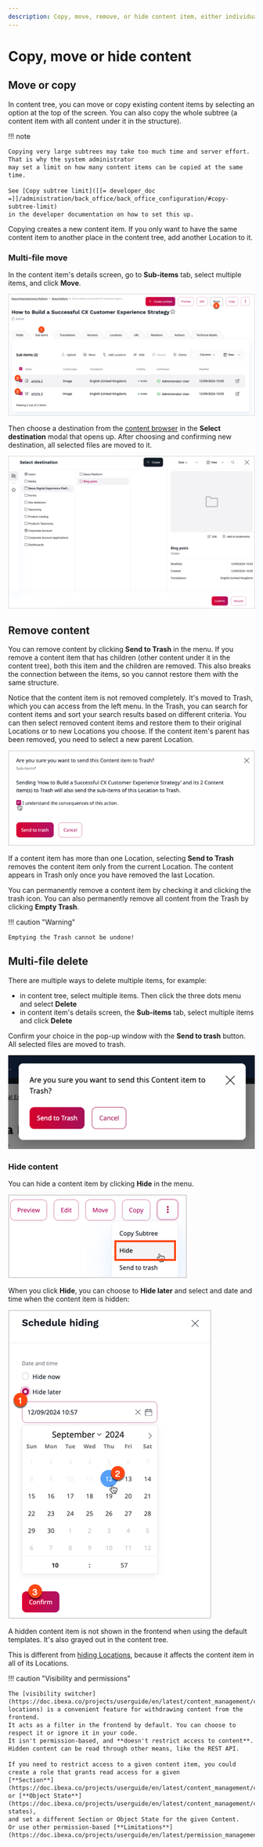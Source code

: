 ```yaml
---
description: Copy, move, remove, or hide content item, either individually or in bulk.
---
```


# Copy, move or hide content

## Move or copy

In content tree, you can move or copy existing content items by selecting an 
option at the top of the screen.
You can also copy the whole subtree (a content item with all content under it in the structure).

!!! note

    Copying very large subtrees may take too much time and server effort. That is why the system administrator
    may set a limit on how many content items can be copied at the same time.

    See [Copy subtree limit]([[= developer_doc =]]/administration/back_office/back_office_configuration/#copy-subtree-limit)
    in the developer documentation on how to set this up.

Copying creates a new content item.
If you only want to have the same content item to another place in the content tree, add another Location to it.

### Multi-file move

In the content item's details screen, go to **Sub-items** tab, select multiple items, and click **Move**.

![Multi-file move](img/multi_file_move.png)

Then choose a destination from the [content browser](../../getting_started/discover_ui.md#content-browser) in the **Select destination** modal that opens up.
After choosing and confirming new destination, all selected files are moved to it.

![Multi-file move](img/multi_file_move_location.png)

## Remove content

You can remove content by clicking **Send to Trash** in the menu.
If you remove a content item that has children (other content under it in the content tree),
both this item and the children are removed. This also breaks the connection between the items,
so you cannot restore them with the same structure.

Notice that the content item is not removed completely.
It's moved to Trash, which you can access from the left menu.
In the Trash, you can search for content items and sort your search results based on different criteria. You can then select removed content items and restore them to their original Locations or to new Locations you choose.
If the content item's parent has been removed, you need to select a new parent Location.

![Warning before emptying the trash](img/empty_trash_warning.png "Warning before emptying the Trash")

If a content item has more than one Location, selecting **Send to Trash** removes the content item only from the current Location.
The content appears in Trash only once you have removed the last Location.

You can permanently remove a content item by checking it and clicking the trash icon.
You can also permanently remove all content from the Trash by clicking **Empty Trash**.

!!! caution "Warning"

    Emptying the Trash cannot be undone!

## Multi-file delete

There are multiple ways to delete multiple items, for example:

- in content tree, select multiple items.
Then click the three dots menu and select **Delete**
- in content item's details screen, the **Sub-items** tab, select multiple items and click **Delete**

Confirm your choice in the pop-up window with the **Send to trash** button. All selected files are moved to trash.

![Multi-file delete](img/multi_file_delete.png)

### Hide content

You can hide a content item by clicking **Hide** in the menu.

![Hide content icon](img/hide_content_icon.png)

When you click **Hide**, you can choose to **Hide later**
and select and date and time when the content item is hidden:

![Schedule hiding panel](img/schedule_hiding.png)

A hidden content item is not shown in the frontend when using the default templates. It's also grayed out in the content tree.

This is different from [hiding Locations](manage_locations_urls.md#hide-locations), because it affects the content item
in all of its Locations.

!!! caution "Visibility and permissions"

    The [visibility switcher](https://doc.ibexa.co/projects/userguide/en/latest/content_management/content_organization/manage_locations_urls/#hide-locations) is a convenient feature for withdrawing content from the frontend.
    It acts as a filter in the frontend by default. You can choose to respect it or ignore it in your code.
    It isn't permission-based, and **doesn't restrict access to content**. Hidden content can be read through other means, like the REST API.

    If you need to restrict access to a given content item, you could create a role that grants read access for a given
    [**Section**](https://doc.ibexa.co/projects/userguide/en/latest/content_management/content_organization/classify_content/#sections)
    or [**Object State**](https://doc.ibexa.co/projects/userguide/en/latest/content_management/content_organization/classify_content/#object-states),
    and set a different Section or Object State for the given Content.
    Or use other permission-based [**Limitations**](https://doc.ibexa.co/projects/userguide/en/latest/permission_management/work_with_permissions/).
